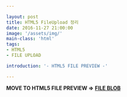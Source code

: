 ```yaml
---

layout: post
title: HTML5 FileUpload 정리
date: 2016-11-27 21:00:00
image: '/assets/img/'
main-class: 'html'
tags: 
- HTML5
- FILE UPLOAD

introduction: '- HTML5 FILE PREVIEW -'

---
```



**MOVE TO HTML5 FILE PREVIEW =>** **[FILE BLOB](/project/html/file)**